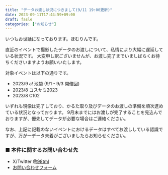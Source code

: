 ```yaml
---
title: "データお渡し状況につきまして(9/11 19:00更新)"
date: 2023-09-11T17:44:59+09:00
draft: fasle
categories: ["お知らせ"]
---
```


いつもお世話になっております。ほむりんです。

直近のイベントで撮影したデータのお渡しについて、私情により大幅に遅延している状況です。
大変申し訳ございませんが、お渡し完了までいましばらくお待ちくださいますようお願いいたします。

対象イベントは以下の通りです。

- 2023/9 a! 池袋 (9/1 - 9/3 開催回)
- 2023/8 コスサミ2023
- 2023/8 C102

いずれも現像は完了しており、かるた取り及びデータのお渡しの準備を順次進めている状況となっております。
9月末までにはお渡しが完了することを見込んでおりますが、優先してデータが必要な場合はご連絡ください。

なお、上記に記載のないイベントにおけるデータはすべてお渡ししている認識ですが、万が一データ未着がございましたらお知らせください。

### ■ 本件に関するお問い合わせ先

- X/Twitter [@98tml][x-link]
- [お問い合わせフォーム][contact-link]


[x-link]: https://x.com/98tml
[contact-link]: https://t98.info/contact/
